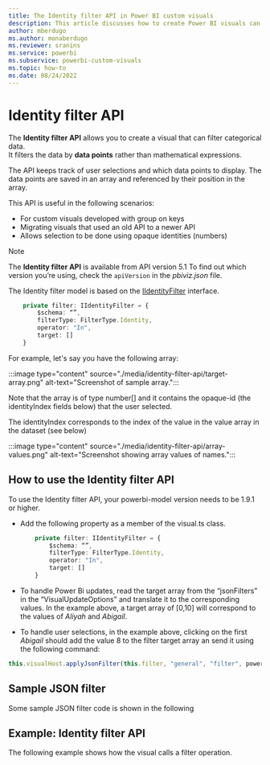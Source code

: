 ```yaml
---
title: The Identity filter API in Power BI custom visuals
description: This article discusses how to create Power BI visuals can filter categorical so you can explore different types of data in depth in Power BI embedded analytics.
author: mberdugo
ms.author: monaberdugo
ms.reviewer: sranins
ms.service: powerbi
ms.subservice: powerbi-custom-visuals
ms.topic: how-to
ms.date: 08/24/2022
---
```


# Identity filter API

The **Identity filter API** allows you to create a visual that can filter categorical data.  
It filters the data by **data points** rather than mathematical expressions.

The API keeps track of user selections and which data points to display. The data points are saved in an array and referenced by their position in the array.

This API is useful in the following scenarios:

* For custom visuals developed with group on keys
* Migrating visuals that used an old API to a newer API
* Allows selection to be done using opaque identities (numbers)

> [!NOTE]
> The **Identity filter API** is available from API version 5.1 To find out which version you’re using, check the `apiVersion` in the *pbiviz.json* file.

The Identity filter model is based on the [IIdentityFilter](/javascript/api/powerbi/powerbi-models/iidentityfilter) interface.

```typescript
    private filter: IIdentityFilter = {
        $schema: “”,
        filterType: FilterType.Identity,
        operator: "In",
        target: []
    }
```

For example, let's say you have the following array:

:::image type="content" source="./media/identity-filter-api/target-array.png" alt-text="Screenshot of sample array.":::

Note that the array is of type number[] and it contains the opaque-id (the identityIndex fields below) that the user selected.

The identityIndex corresponds to the index of the value in the value array in the dataset (see below)

:::image type="content" source="./media/identity-filter-api/array-values.png" alt-text="Screenshot showing array values of names.":::

## How to use the Identity filter API

To use the Identity filter API, your powerbi-model version needs to be 1.9.1 or higher.

* Add the following property as a member of the visual.ts class.

  ```typescript
      private filter: IIdentityFilter = {
          $schema: “”,
          filterType: FilterType.Identity,
          operator: "In",
          target: []
      }
  ```

* To handle Power Bi updates, read the target array from the “jsonFilters” in the “VisualUpdateOptions” and translate it to the corresponding values. In the example above, a target array of [0,10] will correspond to the values of *Aliyah* and *Abigail*.

* To handle user selections, in the example above, clicking on the first *Abigail* should add the value 8 to the filter target array an send it using the following command:

```typescript
this.visualHost.applyJsonFilter(this.filter, "general", "filter", powerbi.FilterAction.merge);
```

## Sample JSON filter

Some sample JSON filter code is shown in the following

## Example: Identity filter API

The following example shows how the visual calls a filter operation.
